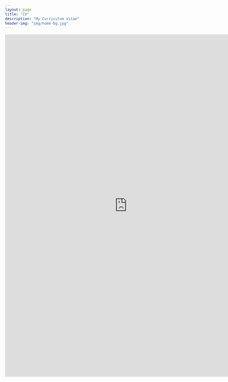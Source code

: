 ```yaml
---
layout: page
title: "CV"
description: "My Curriculum Vitae"
header-img: "img/home-bg.jpg"
---
```


<iframe src="http://docs.google.com/gview?url=https://voidism.github.io/CV.pdf&embedded=true" style="width:800px; height:1120px;" frameborder="0"></iframe>

